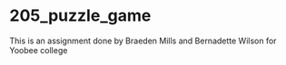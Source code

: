 # 205_puzzle_game
This is an assignment done by Braeden Mills and Bernadette Wilson for Yoobee college
